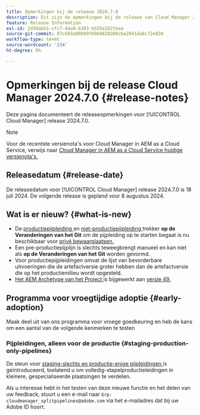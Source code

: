 ```yaml
---
title: Opmerkingen bij de release 2024.7.0
description: Dit zijn de opmerkingen bij de release van Cloud Manager 2024.7.0.
feature: Release Information
exl-id: 2d38abb1-cfc7-44a9-b303-b555e2827eea
source-git-commit: 87c603a89b99f6984828280cba2041da8c72e839
workflow-type: tm+mt
source-wordcount: '234'
ht-degree: 0%

---
```



# Opmerkingen bij de release Cloud Manager 2024.7.0 {#release-notes}

Deze pagina documenteert de releaseopmerkingen voor [!UICONTROL Cloud Manager] release 2024.7.0.

>[!NOTE]
>
>Voor de recentste versienota&#39;s voor Cloud Manager in AEM as a Cloud Service, verwijs naar [ Cloud Manager in AEM as a Cloud Service huidige versienota&#39;s.](https://experienceleague.adobe.com/docs/experience-manager-cloud-service/content/implementing/using-cloud-manager/release-notes-cloud-manager/release-notes-cm-current.html)

## Releasedatum {#release-date}

De releasedatum voor [!UICONTROL Cloud Manager] release 2024.7.0 is 18 juli 2024. De volgende release is gepland voor 8 augustus 2024.

## Wat is er nieuw? {#what-is-new}

* De [ productiepijpleiding ](/help/using/production-pipelines.md#adding-production-pipeline) en [ niet-productiepijpleiding ](/help/using/non-production-pipelines.md#adding-non-production-pipeline) trekker **op de Veranderingen van het Git** om de pijpleiding op te starten begaat is nu beschikbaar voor [ privé bewaarplaatsen.](/help/managing-code/private-repositories.md)
* Een pre-productiepijplijn is slechts teweegbrengt manueel en kan niet als **op de Veranderingen van het Git** worden gevormd.
* Voor productiepijpleidingen omvat de lijst van bevorderbare uitvoeringen die de artefactversie groter hebben dan de artefactversie die op het productiemilieu wordt opgesteld.
* [ Het AEM Archetype van het Project ](https://experienceleague.adobe.com/docs/experience-manager-core-components/using/developing/archetype/overview.html) is bijgewerkt aan [ versie 49.](https://github.com/adobe/aem-project-archetype/tree/aem-project-archetype-49)


## Programma voor vroegtijdige adoptie {#early-adoption}

Maak deel uit van ons programma voor vroege goedkeuring en heb de kans om een aantal van de volgende kenmerken te testen

### Pijpleidingen, alleen voor de productie {#staging-production-only-pipelines}

De steun voor [ staging-slechts en productie-enige pijpleidingen ](/help/using/stage-prod-only.md) is geïntroduceerd, toelatend u om volledig-stapelproductieleidingen in kleinere, gespecialiseerde plaatsingen te verdelen.

Als u interesse hebt in het testen van deze nieuwe functie en het delen van uw feedback, stuurt u een e-mail naar `Grp-cloudmanager_splitpipelines@adobe.com` via het e-mailadres dat bij uw Adobe ID hoort.
